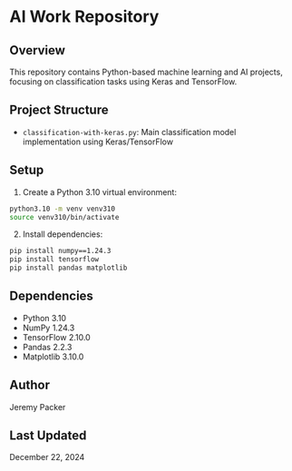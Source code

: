 # AI Work Repository

## Overview
This repository contains Python-based machine learning and AI projects, focusing on classification tasks using Keras and TensorFlow.

## Project Structure
- `classification-with-keras.py`: Main classification model implementation using Keras/TensorFlow

## Setup
1. Create a Python 3.10 virtual environment:
```bash
python3.10 -m venv venv310
source venv310/bin/activate
```

2. Install dependencies:
```bash
pip install numpy==1.24.3
pip install tensorflow
pip install pandas matplotlib
```

## Dependencies
- Python 3.10
- NumPy 1.24.3
- TensorFlow 2.10.0
- Pandas 2.2.3
- Matplotlib 3.10.0

## Author
Jeremy Packer

## Last Updated
December 22, 2024
